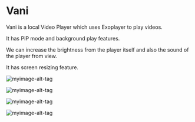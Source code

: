 # Vani

Vani is a local Video Player which uses Exoplayer to play videos.

It has PIP mode and background play features.

We can increase the brightness from the player itself and also the sound of the player from view.

It has screen resizing feature.





![myimage-alt-tag](https://github.com/mnshlohia/Vani/blob/master/app/src/screenshots/main_screen_list.jpeg)

![myimage-alt-tag](https://github.com/mnshlohia/Vani/blob/master/app/src/screenshots/player_screen.jpeg)

![myimage-alt-tag](https://github.com/mnshlohia/Vani/blob/master/app/src/screenshots/pip_mode_small.jpeg)

![myimage-alt-tag](https://github.com/mnshlohia/Vani/blob/master/app/src/screenshots/pip_mode_large.jpeg)

